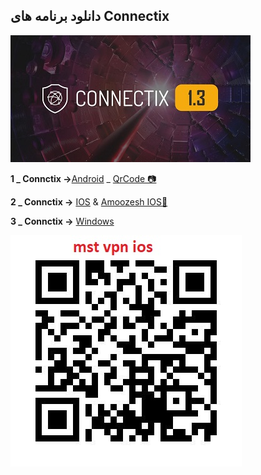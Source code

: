 <h2>دانلود برنامه های  Connectix </h2>


![alt text](image/c11.jpg "Title")



 **1 _ Connctix →**[Android](https://apps.irancdn.org/android/Connectix-1.3.2.apk) _ [QrCode 📷](https://github.com/mostafacpr/connectix/blob/main/image/cadn.jpg)
 
**2 _ Connctix →** [IOS](http://testflight.apple.com/join/ATDvld9Y)  & [Amoozesh IOS🎥](https://drive.google.com/file/d/1ZNYhNTZCxctBvze1bEsSok4ujWjHx756/view?usp=drive_web) 


**3 _ Connctix →** [Windows](https://apps.irancdn.org/windows/Connectix-1.3.2.zip)

 ![alt text](image/cios.jpg "Title")

